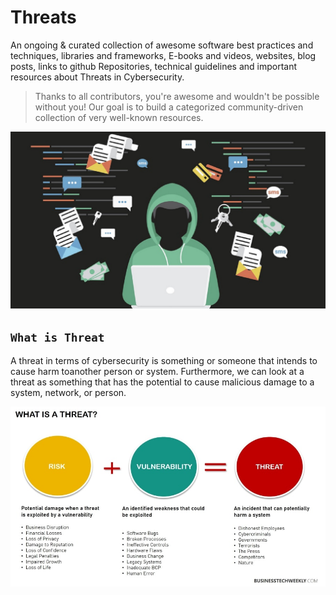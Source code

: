 # Threats

An ongoing & curated collection of awesome software best practices and techniques, libraries and frameworks, E-books and videos, websites, blog posts, links to github Repositories, technical guidelines and important resources about Threats in Cybersecurity.
> Thanks to all contributors, you're awesome and wouldn't be possible without you! Our goal is to build a categorized community-driven collection of very well-known resources.

![threats](https://github.com/paulveillard/cybersecurity-threats/blob/main/Img/What-are-the-seven-types-of-cyber-security-threats.jpg)

## `What is Threat`
A threat in terms of cybersecurity is something or someone that intends to cause harm toanother person or system. Furthermore, we can look at a threat as something that has the potential to cause malicious damage to a system, network, or person.

![threat](https://github.com/paulveillard/cybersecurity-threats/blob/main/Img/Vulnerability-Assessment-Idenitfying-Vulnerabilities.jpg)
